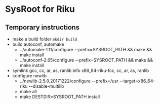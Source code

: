 # SysRoot for Riku
## Temporary instructions

* make a build folder `mkdir build`
* build autoconf, automake 
  * ../automake-1.11/configure --prefix=SYSROOT_PATH && make && make install
  * ../autoconf-2.65/configure --prefix=SYSROOT_PATH && make && make install
* symlink gcc, cc, ar, as, ranlib info x86_64-riku-fcc, cc, ar, as, ranlib
* configure newlib
  * ../newlib-2.5.0.20171222/configure --prefix=/usr --target=x86_64-riku --disable-multilib
  * make all
  * make DESTDIR=SYSROOT_PATH install
